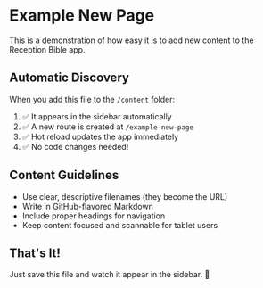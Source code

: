 # Example New Page

This is a demonstration of how easy it is to add new content to the Reception Bible app.

## Automatic Discovery

When you add this file to the `/content` folder:

1. ✅ It appears in the sidebar automatically
2. ✅ A new route is created at `/example-new-page`
3. ✅ Hot reload updates the app immediately
4. ✅ No code changes needed!

## Content Guidelines

- Use clear, descriptive filenames (they become the URL)
- Write in GitHub-flavored Markdown
- Include proper headings for navigation
- Keep content focused and scannable for tablet users

## That's It!

Just save this file and watch it appear in the sidebar. 🎉

